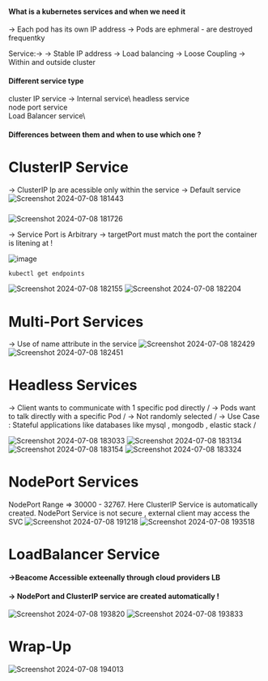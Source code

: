 #### What is a kubernetes services and when we need it
-> Each pod has its own IP address
-> Pods are ephmeral - are destroyed frequentky 

Service:->
-> Stable IP address
-> Load balancing 
-> Loose Coupling 
-> Within and outside cluster



#### Different service type
cluster IP service -> Internal service\ 
headless service\
node port service\
Load Balancer service\

#### Differences between them and when to use which one ?

# ClusterIP Service 
-> ClusterIP Ip are acessible only within the service 
-> Default service 
![Screenshot 2024-07-08 181443](https://github.com/adarshadshetty/k8s/assets/136900544/28274291-60bf-4139-8314-89f26178e573)

#####

![Screenshot 2024-07-08 181726](https://github.com/adarshadshetty/k8s/assets/136900544/4561bd1c-a08c-4153-896b-00814a367151)

-> Service Port is Arbitrary
-> targetPort must match the port the container is litening at ! 

![image](https://github.com/adarshadshetty/k8s/assets/136900544/8d04390a-7450-4a6a-b38c-0766672717d1)


```
kubectl get endpoints
```
![Screenshot 2024-07-08 182155](https://github.com/adarshadshetty/k8s/assets/136900544/a310e4fc-323b-4913-8887-4d2a01cb74e5)
![Screenshot 2024-07-08 182204](https://github.com/adarshadshetty/k8s/assets/136900544/c506a920-0cd2-41ed-95df-9108bdbe8381)


# Multi-Port Services
-> Use of name attribute in the service 
![Screenshot 2024-07-08 182429](https://github.com/adarshadshetty/k8s/assets/136900544/d2bad965-d71e-404b-82b2-ea58cb9fb7f7)
![Screenshot 2024-07-08 182451](https://github.com/adarshadshetty/k8s/assets/136900544/6c91a956-2007-4f5f-ada3-95e1d9e43b3d)

# Headless Services
-> Client wants to communicate with 1 specific pod directly /
-> Pods want to talk directly with a specific Pod /
-> Not randomly selected /
-> Use Case : Stateful applications like databases like mysql , mongodb , elastic stack /

![Screenshot 2024-07-08 183033](https://github.com/adarshadshetty/k8s/assets/136900544/a60aa89e-c6d8-465b-af0a-509295796b2d)
![Screenshot 2024-07-08 183134](https://github.com/adarshadshetty/k8s/assets/136900544/4577ad93-ba7e-4334-9138-2ea5453e4584)
![Screenshot 2024-07-08 183154](https://github.com/adarshadshetty/k8s/assets/136900544/e9184bce-f24b-4115-b47b-bdc02f602b15)
![Screenshot 2024-07-08 183324](https://github.com/adarshadshetty/k8s/assets/136900544/3edf3459-394f-41aa-b90f-cfb9c8c9b029)

# NodePort Services 
NodePort Range => 30000 - 32767.
Here ClusterIP Service is automatically created.
NodePort Service is not secure , external client may access the SVC
![Screenshot 2024-07-08 191218](https://github.com/adarshadshetty/k8s/assets/136900544/6576d63b-4838-4f92-9901-aadcab59a435)
![Screenshot 2024-07-08 193518](https://github.com/adarshadshetty/k8s/assets/136900544/4c10b363-620e-4817-8519-7a9d57dfecae)


# LoadBalancer Service
#### ->Beacome Accessible exteenally through cloud providers LB
#### -> NodePort and ClusterIP service are created automatically !

![Screenshot 2024-07-08 193820](https://github.com/adarshadshetty/k8s/assets/136900544/5ea01c64-d100-4139-998a-0808b88fc734)
![Screenshot 2024-07-08 193833](https://github.com/adarshadshetty/k8s/assets/136900544/150bdd1e-a84b-424a-a167-2b7421a5b14f)


# Wrap-Up
![Screenshot 2024-07-08 194013](https://github.com/adarshadshetty/k8s/assets/136900544/b118b3e8-eac3-47aa-bb26-13abde27bbae)
